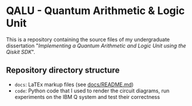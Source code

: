 # QALU - Quantum Arithmetic & Logic Unit
This is a repository containing the source files of my undergraduate dissertation "*Implementing a Quantum Arithmetic and Logic Unit using the Qiskit SDK*".

## Repository directory structure
- `docs`: LaTEx markup files (see [docs/README.md](./docs/README_docs.md))
- `code`: Python code that I used to render the circuit diagrams, run experiments on the IBM Q system and test their correctness